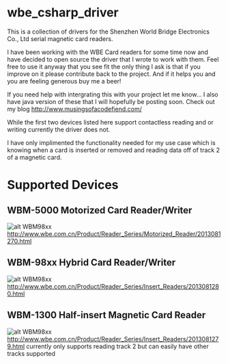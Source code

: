 # wbe_csharp_driver
This is a collection of drivers for the Shenzhen World Bridge Electronics Co., Ltd serial magnetic card readers. 

I have been working with the WBE Card readers for some time now and have decided to open source the driver that I wrote to work with them. Feel free to use it anyway that you see fit the only thing I ask is that if you improve on it please contribute back to the project. And if it helps you and you are feeling generous buy me a beer!

If you need help with intergrating this with your project let me know... I also have java version of these that I will hopefully be posting soon. Check out my blog http://www.musingsofacodefiend.com/

While the first two devices listed here support contactless reading and or writing currently the driver does not. 

I have only implimented the functionality needed for my use case which is knowing when a card is inserted or removed and reading data off of track 2 of a magnetic card.

# Supported Devices

## WBM-5000 Motorized Card Reader/Writer
![alt WBM98xx](https://raw.githubusercontent.com/phpn00b/wbe_csharp_driver/master/device_images/WBM5000.jpg)
http://www.wbe.com.cn/Product/Reader_Series/Motorized_Reader/2013081270.html

## WBM-98xx  Hybrid Card Reader/Writer
![alt WBM98xx](https://raw.githubusercontent.com/phpn00b/wbe_csharp_driver/master/device_images/WBM98xx.jpg)
http://www.wbe.com.cn/Product/Reader_Series/Insert_Readers/2013081280.html

## WBM-1300 Half-insert Magnetic Card Reader
![alt WBM98xx](https://raw.githubusercontent.com/phpn00b/wbe_csharp_driver/master/device_images/WBM1300.jpg)
http://www.wbe.com.cn/Product/Reader_Series/Insert_Readers/2013081279.html
currently only supports reading track 2 but can easily have other tracks supported
